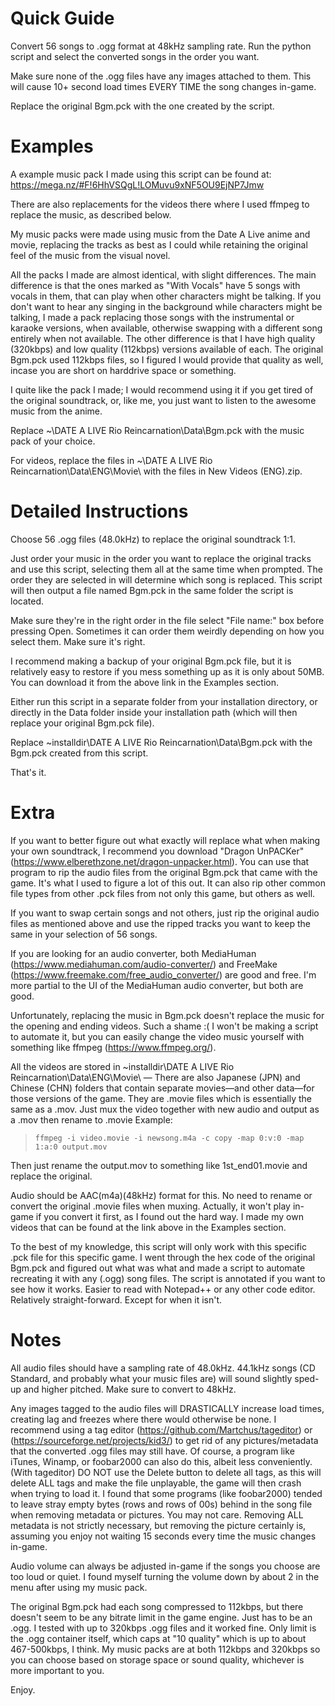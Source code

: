 # Quick Guide

Convert 56 songs to .ogg format at 48kHz sampling rate. Run the python script and select the converted songs in the order you want.

Make sure none of the .ogg files have any images attached to them. This will cause 10+ second load times EVERY TIME the song changes in-game.

Replace the original Bgm.pck with the one created by the script.

# Examples
A example music pack I made using this script can be found at: https://mega.nz/#F!6HhVSQgL!LOMuvu9xNF5OU9EjNP7Jmw

There are also replacements for the videos there where I used ffmpeg to replace the music, as described below.

My music packs were made using music from the Date A Live anime and movie, replacing the tracks as best as I could while retaining the original feel of the music from the visual novel.

All the packs I made are almost identical, with slight differences.
The main difference is that the ones marked as "With Vocals" have 5 songs with vocals in them, that can play when other characters might be talking. If you don't want to hear any singing in the background while characters might be talking, I made a pack replacing those songs with the instrumental or karaoke versions, when available, otherwise swapping with a different song entirely when not available.
The other difference is that I have high quality (320kbps) and low quality (112kbps) versions available of each. The original Bgm.pck used 112kbps files, so I figured I would provide that quality as well, incase you are short on harddrive space or something.

I quite like the pack I made; I would recommend using it if you get tired of the original soundtrack, or, like me, you just want to listen to the awesome music from the anime.

Replace ~\DATE A LIVE Rio Reincarnation\Data\Bgm.pck with the music pack of your choice.

For videos, replace the files in ~\DATE A LIVE Rio Reincarnation\Data\ENG\Movie\ with the files in New Videos (ENG).zip.

# Detailed Instructions

Choose 56 .ogg files (48.0kHz) to replace the original soundtrack 1:1.

Just order your music in the order you want to replace the original tracks and use this script, selecting them all at the same time when prompted.
The order they are selected in will determine which song is replaced.
This script will then output a file named Bgm.pck in the same folder the script is located.

Make sure they're in the right order in the file select "File name:" box before pressing Open. Sometimes it can order them weirdly depending on how you select them. Make sure it's right.

I recommend making a backup of your original Bgm.pck file, but it is relatively easy to restore if you mess something up as it is only about 50MB. You can download it from the above link in the Examples section.

Either run this script in a separate folder from your installation directory, or directly in the Data folder inside your installation path (which will then replace your original Bgm.pck file).

Replace ~installdir\DATE A LIVE Rio Reincarnation\Data\Bgm.pck with the Bgm.pck created from this script.

That's it.


# Extra

If you want to better figure out what exactly will replace what when making your own soundtrack, I recommend you download "Dragon UnPACKer" (https://www.elberethzone.net/dragon-unpacker.html).
You can use that program to rip the audio files from the original Bgm.pck that came with the game. It's what I used to figure a lot of this out.
It can also rip other common file types from other .pck files from not only this game, but others as well.

If you want to swap certain songs and not others, just rip the original audio files as mentioned above and use the ripped tracks you want to keep the same in your selection of 56 songs.

If you are looking for an audio converter, both MediaHuman (https://www.mediahuman.com/audio-converter/) and FreeMake (https://www.freemake.com/free_audio_converter/) are good and free.
I'm more partial to the UI of the MediaHuman audio converter, but both are good.

Unfortunately, replacing the music in Bgm.pck doesn't replace the music for the opening and ending videos. Such a shame :(
I won't be making a script to automate it, but you can easily change the video music yourself with something like ffmpeg (https://www.ffmpeg.org/).

All the videos are stored in ~installdir\DATE A LIVE Rio Reincarnation\Data\ENG\Movie\       — There are also Japanese (JPN) and Chinese (CHN) folders that contain separate movies—and other data—for those versions of the game.
They are .movie files which is essentially the same as a .mov. Just mux the video together with new audio and output as a .mov then rename to .movie
Example:
>`ffmpeg -i video.movie -i newsong.m4a -c copy -map 0:v:0 -map 1:a:0 output.mov`

Then just rename the output.mov to something like 1st_end01.movie and replace the original.

Audio should be AAC(m4a)(48kHz) format for this. No need to rename or convert the original .movie files when muxing. Actually, it won't play in-game if you convert it first, as I found out the hard way.
I made my own videos that can be found at the link above in the Examples section.

To the best of my knowledge, this script will only work with this specific .pck file for this specific game.
I went through the hex code of the original Bgm.pck and figured out what was what and made a script to automate recreating it with any (.ogg) song files.
The script is annotated if you want to see how it works. Easier to read with Notepad++ or any other code editor. Relatively straight-forward. Except for when it isn't.


# Notes
All audio files should have a sampling rate of 48.0kHz. 44.1kHz songs (CD Standard, and probably what your music files are) will sound slightly sped-up and higher pitched. Make sure to convert to 48kHz.

Any images tagged to the audio files will DRASTICALLY increase load times, creating lag and freezes where there would otherwise be none.
I recommend using a tag editor (https://github.com/Martchus/tageditor) or (https://sourceforge.net/projects/kid3/) to get rid of any pictures/metadata that the converted .ogg files may still have. Of course, a program like iTunes, Winamp, or foobar2000 can also do this, albeit less conveniently.
(With tageditor) DO NOT use the Delete button to delete all tags, as this will delete ALL tags and make the file unplayable, the game will then crash when trying to load it.
I found that some programs (like foobar2000) tended to leave stray empty bytes (rows and rows of 00s) behind in the song file when removing metadata or pictures. You may not care.
Removing ALL metadata is not strictly necessary, but removing the picture certainly is, assuming you enjoy not waiting 15 seconds every time the music changes in-game.

Audio volume can always be adjusted in-game if the songs you choose are too loud or quiet. I found myself turning the volume down by about 2 in the menu after using my music pack.

The original Bgm.pck had each song compressed to 112kbps, but there doesn't seem to be any bitrate limit in the game engine. Just has to be an .ogg.
I tested with up to 320kbps .ogg files and it worked fine. Only limit is the .ogg container itself, which caps at "10 quality" which is up to about 467-500kbps, I think.
My music packs are at both 112kbps and 320kbps so you can choose based on storage space or sound quality, whichever is more important to you.

Enjoy.
